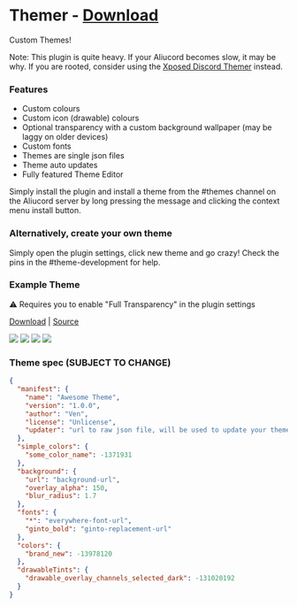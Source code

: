# Themer - [Download](https://github.com/Vendicated/AliucordPlugins/blob/builds/Themer.zip?raw=true)

Custom Themes!

Note: This plugin is quite heavy. If your Aliucord becomes slow, it may be why. If you are rooted, consider using
the [Xposed Discord Themer](https://github.com/Aliucord/DiscordThemer) instead. 

### Features
- Custom colours
- Custom icon (drawable) colours
- Optional transparency with a custom background wallpaper (may be laggy on older devices)
- Custom fonts
- Themes are single json files
- Theme auto updates
- Fully featured Theme Editor

Simply install the plugin and install a theme from the #themes channel on the Aliucord server by long pressing the message and clicking the context menu install button.

### Alternatively, create your own theme

Simply open the plugin settings, click new theme and go crazy! Check the pins in the #theme-development for help.

### Example Theme

⚠️ Requires you to enable "Full Transparency" in the plugin settings

[Download](https://cdn.discordapp.com/attachments/852332951542956052/887844412745482310/Firefly.json) | [Source](https://raw.githubusercontent.com/Vendicated/AliucordPlugins/main/Themer/Firefly.json)

![](https://cdn.discordapp.com/attachments/852332951542956052/887844097367359528/Screenshot_20210916-010358.png)
![](https://cdn.discordapp.com/attachments/852332951542956052/887844110860431450/Screenshot_20210916-010234.png)
![](https://cdn.discordapp.com/attachments/852332951542956052/887844126178021426/Screenshot_20210916-010151.png)
![](https://cdn.discordapp.com/attachments/852332951542956052/887844139780161536/Screenshot_20210916-010204.png)

### Theme spec (SUBJECT TO CHANGE)
```json
{
  "manifest": {
    "name": "Awesome Theme",
    "version": "1.0.0",
    "author": "Ven",
    "license": "Unlicense",
    "updater": "url to raw json file, will be used to update your theme"
  },
  "simple_colors": {
    "some_color_name": -1371931
  },
  "background": {
    "url": "background-url",
    "overlay_alpha": 150,
    "blur_radius": 1.7
  },
  "fonts": {
    "*": "everywhere-font-url",
    "ginto_bold": "ginto-replacement-url"
  },
  "colors": {
    "brand_new": -13978120
  },
  "drawableTints": {
    "drawable_overlay_channels_selected_dark": -131020192
  }
}
```
